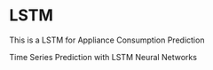 # LSTM
This is a LSTM  for Appliance Consumption Prediction

Time Series Prediction with LSTM Neural Networks
